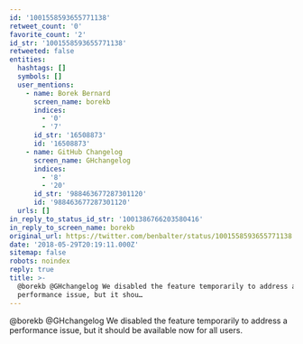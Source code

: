```yaml
---
id: '1001558593655771138'
retweet_count: '0'
favorite_count: '2'
id_str: '1001558593655771138'
retweeted: false
entities:
  hashtags: []
  symbols: []
  user_mentions:
    - name: Borek Bernard
      screen_name: borekb
      indices:
        - '0'
        - '7'
      id_str: '16508873'
      id: '16508873'
    - name: GitHub Changelog
      screen_name: GHchangelog
      indices:
        - '8'
        - '20'
      id_str: '988463677287301120'
      id: '988463677287301120'
  urls: []
in_reply_to_status_id_str: '1001386766203580416'
in_reply_to_screen_name: borekb
original_url: https://twitter.com/benbalter/status/1001558593655771138
date: '2018-05-29T20:19:11.000Z'
sitemap: false
robots: noindex
reply: true
title: >-
  @borekb @GHchangelog We disabled the feature temporarily to address a
  performance issue, but it shou…
---
```


@borekb @GHchangelog We disabled the feature temporarily to address a performance issue, but it should be available now for all users.